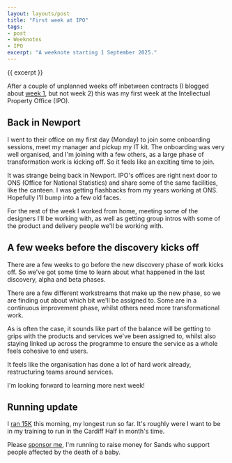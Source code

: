```yaml
---
layout: layouts/post
title: "First week at IPO"
tags:
- post
- Weeknotes
- IPO
excerpt: "A weeknote starting 1 September 2025."
--- 
```


{{ excerpt }}

After a couple of unplanned weeks off inbetween contracts (I blogged about [week 1](/blog/funemployment-part-1/), but not week 2) this was my first week at the Intellectual Property Office (IPO).

## Back in Newport

I went to their office on my first day (Monday) to join some onboarding sessions, meet my manager and pickup my IT kit. The onboarding was very well organised, and I'm joining with a few others, as a large phase of transformation work is kicking off. So it feels like an exciting time to join.

It was strange being back in Newport. IPO's offices are right next door to ONS (Office for National Statistics) and share some of the same facilities, like the canteen. I was getting flashbacks from my years working at ONS. Hopefully I'll bump into a few old faces.

For the rest of the week I worked from home, meeting some of the designers I'll be working with, as well as getting group intros with some of the product and delivery people we'll be working with.

## A few weeks before the discovery kicks off

There are a few weeks to go before the new discovery phase of work kicks off. So we've got some time to learn about what happened in the last discovery, alpha and beta phases.

There are a few different workstreams that make up the new phase, so we are finding out about which bit we'll be assigned to. Some are in a continuous improvement phase, whilst others need more transformational work.

As is often the case, it sounds like part of the balance will be getting to grips with the products and services we've been assigned to, whilst also staying linked up across the programme to ensure the service as a whole feels cohesive to end users.

It feels like the organisation has done a lot of hard work already, restructuring teams around services.

I'm looking forward to learning more next week!

## Running update

I [ran 15K](https://www.strava.com/activities/15725129229) this morning, my longest run so far. It's roughly were I want to be in my training to run in the Cardiff Half in month's time.

<div class="panel">Please <a href="https://cardiffhalf25.enthuse.com/pf/benjy-stanton">sponsor me</a>, I'm running to raise money for Sands who support people affected by the death of a baby.
</div>
